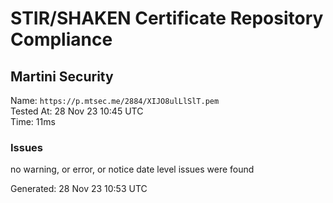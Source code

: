 # STIR/SHAKEN Certificate Repository Compliance

## Martini Security

Name: `https://p.mtsec.me/2884/XIJO8ulLlSlT.pem`\
Tested At: 28 Nov 23 10:45 UTC\
Time: 11ms

### Issues

no warning, or error, or notice date level issues were found

Generated: 28 Nov 23 10:53 UTC